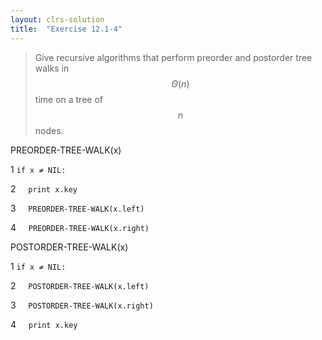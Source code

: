 ```yaml
---
layout: clrs-solution
title:  "Exercise 12.1-4"
---
```

>Give recursive algorithms that perform preorder and postorder tree walks in $$\Theta(n)$$ time on a tree of $$n$$ nodes.

PREORDER-TREE-WALK(x)

1 `if x ≠ NIL:`

2 &nbsp;&nbsp;&nbsp;&nbsp;`print x.key`

3 &nbsp;&nbsp;&nbsp;&nbsp;`PREORDER-TREE-WALK(x.left)`

4 &nbsp;&nbsp;&nbsp;&nbsp;`PREORDER-TREE-WALK(x.right)`

POSTORDER-TREE-WALK(x)

1 `if x ≠ NIL:`

2 &nbsp;&nbsp;&nbsp;&nbsp;`POSTORDER-TREE-WALK(x.left)`

3 &nbsp;&nbsp;&nbsp;&nbsp;`POSTORDER-TREE-WALK(x.right)`

4 &nbsp;&nbsp;&nbsp;&nbsp;`print x.key`